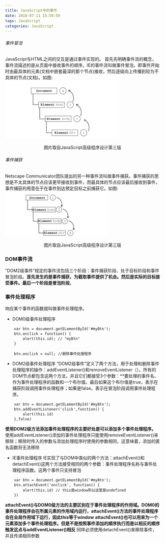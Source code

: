 ```yaml
---
title: JavaScript中的事件
date: 2018-07-11 15:59:59
tags: JavaScript
categories: JavaScript
---
```

###### 事件冒泡
JavaScript与HTML之间的交互是通过事件实现的。
首先先明确事件流的概念，事件流描述的是从页面中接收事件的顺序。IE的事件流叫做事件冒泡，即事件开始时由最具体的元素(文档中嵌套最深的那个节点)接收，然后逐级向上传播到较为不具体的节点(文档)。如图:![image](/images/event_bubble.png) <center>图片取自JavaScript高级程序设计第三版</center>

###### 事件捕获
Netscape Communicator团队提出的另一种事件流叫做事件捕获。事件捕获的思想是不太具体的节点应该更早接收到事件，而最具体的节点应该最后接收到事件，事件捕获的用意在于在事件到达预定目标之前捕获它。如图: ![image](/images/event_capture.png) <center>图片取自JavaScript高级程序设计第三版</center>


### DOM事件流

“DOM2级事件”规定的事件流包括三个阶段：事件捕获阶段、处于目标阶段和事件冒泡阶段。**首先发生的是事件捕获，为截取事件提供了机会。然后是实际的目标接受事件。最后一个阶段是冒泡阶段**。

### 事件处理程序
响应某个事件的函数就叫做事件处理程序。
- DOM0级事件处理程序
```
    var btn = document.getELementById('#myBtn');
    btn.onclick = function() {
        alert(this.id); // "myBtn"
    }

    btn.onclick = null; //删除事件处理程序
```
- DOM2级事件处理程序
“DOM2级事件”定义了两个方法，用于处理和删除事件处理程序的操作：addEventListener()和removeEventListener（）。所有的DOM节点都包含这两个方法，并且它们都接受3个参数：**要处理的事件名、作为事件处理程序的函数和一个布尔值。最后如果这个布尔值是true，表示在捕获阶段调用事件处理程序；如果是false，表示在冒泡阶段调用事件处理程序。
```
    var btn = document.getELementById('#myBtn');
    btn.addEventListener('click',function() {
        alert(this.id)
    },false)
```

**使用DOM2级方法添加事件处理程序的主要好处是可以添加多个事件处理程序。**
使用addEventListener()添加的事件处理程序只能使用removeEventListener()来移除；移除时传入的参数与添加处理程序时使用的参数相同，这意味着，添加的匿名函数将无法移除

- IE事件处理程序
IE实现了与DOM中类似的两个方法：attachEvent()和detachEvent()这两个方法接受相同的两个参数：事件处理程序名称与事件处理程序函数。这两个事件只支持冒泡
```
    var btn = document.getELementById('#myBtn');
    btn.attachEvent('onclick', function() {
        alert(this.id) // this是window所以这里是undefined
    })
```
**attachEvent()与DOM0级方法的主要区别在于事件处理程序的作用域。DOM0的事件处理程序会在所属元素的作用域内运行，attachEvent()方法的事件处理程序会在全局作用域下运行，因此this等于window**
**attachEvent()也可以用来为一个元素添加多个事件处理程序。但是不是按照事件添加的顺序执行而是以相反的顺序触发这点与addEventListener()相反**
同样必须使用detachEvent()来移除事件，并且传递相同参数